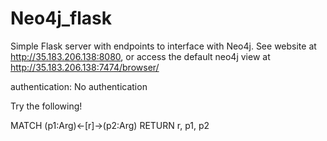 # Neo4j_flask

Simple Flask server with endpoints to interface with Neo4j. See website at http://35.183.206.138:8080, or access the default neo4j view at http://35.183.206.138:7474/browser/

authentication: No authentication

Try the following!

MATCH (p1:Arg)<-[r]->(p2:Arg) RETURN r, p1, p2
